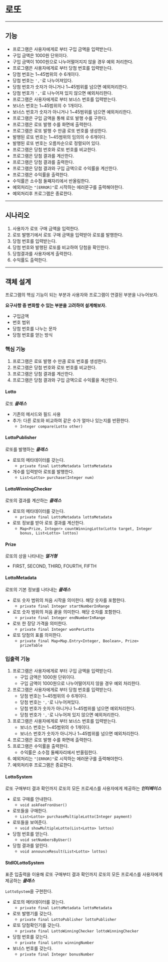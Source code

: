 # 로또

---

## 기능

- 프로그램은 사용자에게로 부터 구입 금액을 입력받는다.
- 구입 금액은 1000원 단위이다.
- 구입 금액이 1000원으로 나누어떨어지지 않을 경우 예외 처리한다.
- 프로그램은 사용자에게로 부터 당첨 번호를 입력받는다.
- 당첨 번호는 1~45범위의 수 6개이다.
- 당첨 번호는 `','`로 나누어져있다.
- 당첨 번호가 숫자가 아니거나 1~45범위를 넘으면 예외처리한다.
- 당첨 번호가 `','`로 나누어져 있지 않으면 예외처리한다.
- 프로그램은 사용자에게로 부터 보너스 번호를 입력받는다.
- 보너스 번호는 1~45범위의 수 1개이다.
- 보너스 번호가 숫자가 아니거나 1~45범위를 넘으면 예외처리한다.
- 프로그램은 구입 금액을 통해 로또 발행 수를 구한다.
- 프로그램은 로또 발행 수를 화면에 출력한다.
- 프로그램은 로또 발행 수 만큼 로또 번호를 생성한다.
- 발행된 로또 번호는 1~45범위의 임의의 수 6개이다.
- 발행된 로또 번호는 오름차순으로 정렬되어 있다.
- 프로그램은 당첨 번호와 로또 번호를 비교한다.
- 프로그램은 당첨 결과를 계산한다.
- 프로그램은 당첨 결과를 출력한다.
- 프로그램은 당첨 결과와 구입 금액으로 수익률을 계산한다.
- 프로그램은 수익률을 출력한다.
- 수익률은 소수점 둘째자리에서 반올림한다.
- 예외처리는 `"[ERROR]"`로 시작하는 에러문구를 출력해야한다.
- 예외처리후 프로그램은 종료한다.

---

## 시나리오

1. 사용자가 로또 구매 금액을 입력한다.
2. 로또 발행기에서 로또 구매 금액을 입력받아 로또를 발행한다.
3. 당첨 번호를 입력받는다.
4. 당첨 번호와 발행된 로또를 비교하여 당첨을 확인한다.
5. 당첨결과를 사용자에게 출력한다.
6. 수익률도 출력한다.

---

## 객체 설계

프로그램의 핵심 기능이 되는 부분과 사용자와 프로그램이 연결된 부분을 나누어보자.

**요구사항 중 변화할 수 있는 부분을 고려하여 설계해보자.**
- 구입금액
- 번호 범위
- 당첨 번호를 나누는 문자
- 당첨 번호를 얻는 방식

### 핵심 기능

1. 프로그램은 로또 발행 수 만큼 로또 번호를 생성한다.
2. 프로그램은 당첨 번호와 로또 번호를 비교한다.
3. 프로그램은 당첨 결과를 계산한다.
4. 프로그램은 당첨 결과와 구입 금액으로 수익률을 계산한다.

#### Lotto

로또 ***클래스***

- 기존의 메서드와 필드 사용
- 추가: 다른 로또와 비교하여 같은 수가 얼마나 있는지를 반환한다.
  - `Integer compare(Lotto other)`

#### LottoPublisher

로또를 발행하는 ***클래스***

- 로또의 메타데이터를 갖는다.
  - `private final LottoMetadata lottoMetadata`
- 개수를 입력받아 로또를 발행한다.
  - `List<Lotto> purchase(Integer num)`

#### LottoWinningChecker

로또의 결과를 계산하는 ***클래스***

- 로또의 메타데이터를 갖는다.
  - `private final LottoMetadata lottoMetadata`
- 로또 정보를 받아 로또 결과를 계산한다.
  - `Map<Prize, Integer> countWinningLotto(Lotto target, Integer bonus, List<Lotto> lottos)`

#### Prize

로또의 상을 나타내는 ***열거형***

- FIRST, SECOND, THIRD, FOURTH, FIFTH

#### LottoMetadata

로또의 기본 정보를 나타내는 ***클래스***

- 로또 숫자 범위의 처음 시작을 의미한다. 해당 숫자를 포함한다.
  - `private final Integer startNumberInRange`
- 로또 숫자 범위의 처음 끝을 의미한다. 해당 숫자를 포함한다.
  - `private final Integer endNumberInRange`
- 로또 한 장당 가격을 의미한다.
  - `private final Integer wonPerLotto`
- 로또 당첨의 표를 의미한다.
  - `private final Map<Map.Entry<Integer, Boolean>, Prize> prizeTable`

### 입출력 기능

1. 프로그램은 사용자에게로 부터 구입 금액을 입력받는다.
   - 구입 금액은 1000원 단위이다.
   - 구입 금액이 1000원으로 나누어떨어지지 않을 경우 예외 처리한다.
2. 프로그램은 사용자에게로 부터 당첨 번호를 입력받는다.
   - 당첨 번호는 1~45범위의 수 6개이다.
   - 당첨 번호는 `','`로 나누어져있다.
   - 당첨 번호가 숫자가 아니거나 1~45범위를 넘으면 예외처리한다. 
   - 당첨 번호가 `','`로 나누어져 있지 않으면 예외처리한다.
3. 프로그램은 사용자에게로 부터 보너스 번호를 입력받는다.
   - 보너스 번호는 1~45범위의 수 1개이다.
   - 보너스 번호가 숫자가 아니거나 1~45범위를 넘으면 예외처리한다.
4. 프로그램은 로또 발행 수를 화면에 출력한다.
5. 프로그램은 수익률을 출력한다.
   - 수익률은 소수점 둘째자리에서 반올림한다.
6. 예외처리는 `"[ERROR]"`로 시작하는 에러문구를 출력해야한다.
7. 예외처리후 프로그램은 종료한다.

#### LottoSystem

로또 구매부터 결과 확인까지 로또의 모든 프로세스를 사용자에게 제공하는 ***인터페이스***

- 로또 구매를 안내한다.
  - `void askFeeFronUser()`
- 로또들을 구매한다.
  - `List<Lotto> purchaseMultipleLotto(Integer payment)`
- 로또들을 보여준다.
  - `void showMultipleLotto(List<Lotto> lottos)`
- 당첨 번호를 얻는다.
  - `void setNumbersByUser()`
- 당첨 결과를 알린다.
  - `void announceResult(List<Lotto> lottos)`

#### StdIOLottoSystem

표준 입출력을 이용해 로또 구매부터 결과 확인까지 로또의 모든 프로세스를 사용자에게 제공하는 ***클래스***

`LottoSystem`을 구현한다.

- 로또의 메타데이터를 갖는다.
  - `private final LottoMetadata lottoMetadata`
- 로또 발행기를 갖는다.
  - `private final LottoPublisher lottoPublisher`
- 로또 당첨확인기를 갖는다.
  - `private final LottoWinningChecker lottoWinningChecker`
- 당첨 번호를 갖는다.
  - `private final Lotto winningNumber`
- 보너스 번호를 갖는다.
  - `private final Integer bonusNumber`
